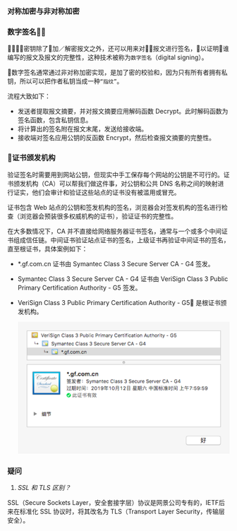 
### 对称加密与非对称加密



### 数字签名

密钥除了加／解密报文之外，还可以用来对报文进行签名，以证明谁编写的报文及报文的完整性，这种技术被称为`数字签名`（digital signing）。

数字签名通常通过非对称加密实现，是加了密的校验和，因为只有所有者拥有私钥，所以可以把作者私钥当成一种`“指纹”`。

流程大致如下：
- 发送者提取报文摘要，并对报文摘要应用解码函数 Decrypt。此时解码函数为签名函数，包含私钥信息。
- 将计算出的签名附在报文末尾，发送给接收端。
- 接收端对签名应用公钥的反函数 Encrypt，然后检查报文摘要的完整性。

### 证书颁发机构

验证签名时需要用到网站公钥，但现实中手工保存每个网站的公钥是不可行的。证书颁发机构（CA）可以帮我们做这件事，对公钥和公共 DNS 名称之间的映射进行证实，他们会审计和验证这些站点的证书没有被滥用或冒充。

证书包含 Web 站点的公钥和签发机构的签名，浏览器会对签发机构的签名进行检查（浏览器会预装很多权威机构的证书），验证证书的完整性。

在大多数情况下，CA 并不直接给网络服务器证书签名，通常与一个或多个中间证书组成信任链。中间证书验证站点证书的签名，上级证书再验证中间证书的签名，直至根证书，具体案例如下：

- *.gf.com.cn 证书由 Symantec Class 3 Secure Server CA - G4 签发。
- Symantec Class 3 Secure Server CA - G4 证书由 VeriSign Class 3 Public Primary Certification Authority - G5 签发。
- VeriSign Class 3 Public Primary Certification Authority - G5 是根证书颁发机构。

    ![certification.png](./images/security_http_certification.png)

### 疑问

1. _SSL 和 TLS 区别？_

SSL（Secure Sockets Layer，安全套接字层）协议是网景公司专有的，IETF后来在标准化 SSL 协议时，将其改名为 TLS（Transport Layer Security，传输层安全）。
